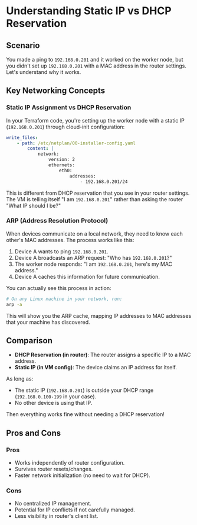 # Understanding Static IP vs DHCP Reservation

## Scenario

You made a ping to `192.168.0.201` and it worked on the worker node, but you didn't set up `192.168.0.201` with a MAC address in the router settings. Let's understand why it works.

## Key Networking Concepts

### Static IP Assignment vs DHCP Reservation

In your Terraform code, you're setting up the worker node with a static IP (`192.168.0.201`) through cloud-init configuration:

```yaml
write_files:
    - path: /etc/netplan/00-installer-config.yaml
        content: |
            network:
                version: 2
                ethernets:
                    eth0:
                        addresses:
                            - 192.168.0.201/24
```

This is different from DHCP reservation that you see in your router settings. The VM is telling itself "I am `192.168.0.201`" rather than asking the router "What IP should I be?"

### ARP (Address Resolution Protocol)

When devices communicate on a local network, they need to know each other's MAC addresses. The process works like this:

1. Device A wants to ping `192.168.0.201`.
2. Device A broadcasts an ARP request: "Who has `192.168.0.201`?"
3. The worker node responds: "I am `192.168.0.201`, here's my MAC address."
4. Device A caches this information for future communication.

You can actually see this process in action:

```bash
# On any Linux machine in your network, run:
arp -a
```

This will show you the ARP cache, mapping IP addresses to MAC addresses that your machine has discovered.

## Comparison

- **DHCP Reservation (in router)**: The router assigns a specific IP to a MAC address.
- **Static IP (in VM config)**: The device claims an IP address for itself.

As long as:

- The static IP (`192.168.0.201`) is outside your DHCP range (`192.168.0.100-199` in your case).
- No other device is using that IP.

Then everything works fine without needing a DHCP reservation!

## Pros and Cons

### Pros

- Works independently of router configuration.
- Survives router resets/changes.
- Faster network initialization (no need to wait for DHCP).

### Cons

- No centralized IP management.
- Potential for IP conflicts if not carefully managed.
- Less visibility in router's client list.
